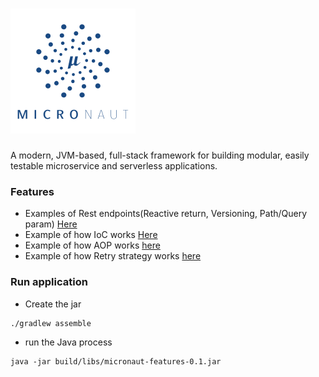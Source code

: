 
# ![My image](src/main/resources/img/logo.png)

A modern, JVM-based, full-stack framework for building modular, easily testable microservice and serverless applications.

### Features

* Examples of Rest endpoints(Reactive return, Versioning, Path/Query param) [Here](src/main/java/micronaut/features/resources/FeatureController.java)
* Example of how IoC works [Here](src/main/java/micronaut/features/model)
* Example of how AOP works [here](src/main/java/micronaut/features/aop/NotNullInterceptor.java)
* Example of how Retry strategy works [here](src/main/java/micronaut/features/retry/impl/RetryStrategyImpl.java)

### Run application

* Create the jar

```
./gradlew assemble
```

* run the Java process 
```
java -jar build/libs/micronaut-features-0.1.jar
```

